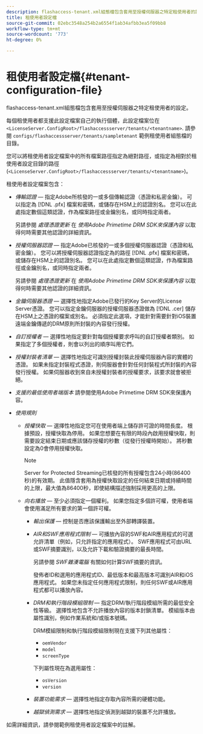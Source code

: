 ```yaml
---
description: flashaccess-tenant.xml組態檔包含套用至授權伺服器之特定租使用者的設定。
title: 租使用者設定檔
source-git-commit: 02ebc3548a254b2a6554f1ab34afbb3ea5f09bb8
workflow-type: tm+mt
source-wordcount: '773'
ht-degree: 0%

---
```


# 租使用者設定檔{#tenant-configuration-file}

flashaccess-tenant.xml組態檔包含套用至授權伺服器之特定租使用者的設定。

每個租使用者都支援此設定檔案自己的執行個體，此設定檔案位在 `<LicenseServer.ConfigRoot>/flashaccessserver/tenants/<tenantname>`. 請參閱 `configs/flashaccessserver/tenants/sampletenant` 範例租使用者組態檔的目錄。

您可以將租使用者設定檔案中的所有檔案路徑指定為絕對路徑，或指定為相對於租使用者設定目錄的路徑(`<LicenseServer.ConfigRoot>/flashaccessserver/tenants/<tenantname>`)。

租使用者設定檔案包含：

* *傳輸認證*  — 指定Adobe所核發的一或多個傳輸認證（憑證和私密金鑰）。 可以指定為 [!DNL .pfx] 檔案和密碼，或儲存在HSM上的認證別名。 您可以在此處指定數個這類認證，作為檔案路徑或金鑰別名，或同時指定兩者。

  另請參閱 *處理憑證更新* 在 *使用Adobe Primetime DRM SDK來保護內容* 以取得何時需要其他認證的詳細資訊。

* *授權伺服器認證*  — 指定Adobe已核發的一或多個授權伺服器認證（憑證和私密金鑰）。 您可以將授權伺服器認證指定為的路徑 [!DNL .pfx] 檔案和密碼，或儲存在HSM上的認證別名。 您可以在此處指定數個這類認證，作為檔案路徑或金鑰別名，或同時指定兩者。

  另請參閱 *處理憑證更新* 在 *使用Adobe Primetime DRM SDK來保護內容* 以取得何時需要其他認證的詳細資訊。

* *金鑰伺服器憑證*  — 選擇性地指定Adobe已發行的Key Server的License Server憑證。 您可以指定金鑰伺服器的授權伺服器憑證做為 [!DNL .cer] 儲存在HSM上之憑證的檔案或別名。 必須指定此選項，才能針對需要針對iOS裝置遠端金鑰傳遞的DRM原則所封裝的內容發行授權。

* *自訂授權者*  — 選擇性地指定要針對每個授權要求呼叫的自訂授權者類別。 如果指定了多個授權者，則會以列出的順序叫用它們。
* *授權封裝者清單*  — 選擇性地指定可識別授權封裝此授權伺服器內容的實體的憑證。 如果未指定封裝程式憑證，則伺服器會針對任何封裝程式所封裝的內容發行授權。 如果伺服器收到來自未授權封裝者的授權要求，該要求就會被拒絕。
* *支援的最低使用者端版本* 請參閱使用Adobe Primetime DRM SDK來保護內容。

* *使用規則*

   * *授權快取*  — 選擇性地指定您可在使用者端上儲存許可證的時間長度。 根據預設，授權快取為停用。 如果您想要在有限的時段內啟用授權快取，則需要設定結束日期或應該儲存授權的秒數（從發行授權時開始）。 將秒數設定為0會停用授權快取。

     >[!NOTE]
     >
     >Server for Protected Streaming已核發的所有授權包含24小時(86400秒)的有效期。 此值隱含套用為授權快取設定的任何結束日期或持續時間的上限，最大值為86400秒，即使結構描述強制採用更高的上限。

   * *向右播放*  — 至少必須指定一個權利。 如果您指定多個許可權，使用者端會使用滿足所有要求的第一個許可權。

      * *輸出保護*  — 控制是否應該保護輸出至外部轉譯裝置。
      * *AIR和SWF應用程式限制*  — 可播放內容的SWF和AIR應用程式的可選允許清單（例如，只允許指定的應用程式）。 SWF應用程式可由URL或SWF摘要識別，以及允許下載和驗證摘要的最長時間。

        另請參閱 *SWF雜湊電腦* 有關如何計算SWF摘要的資訊。

        發佈者ID和選用的應用程式ID、最低版本和最高版本可識別AIR和iOS應用程式。 如果您未指定任何應用程式限制，則任何SWF或AIR應用程式都可以播放內容。

      * *DRM和執行階段模組限制*  — 指定DRM/執行階段模組所需的最低安全性等級。 選擇性地包含不允許播放內容的版本封鎖清單。 模組版本由屬性識別，例如作業系統和/或版本號碼。

        DRM模組限制和執行階段模組限制現在支援下列其他屬性：

         * `oemVendor`
         * `model`
         * `screenType`

        下列屬性現在為選用屬性：

         * `osVersion`
         * `version`

      * *裝置功能需求*  — 選擇性地指定存取內容所需的硬體功能。
      * *越獄偵測需求*  — 選擇性地指定偵測到越獄的裝置不允許播放。

如需詳細資訊，請參閱範例租使用者設定檔案中的註解。

